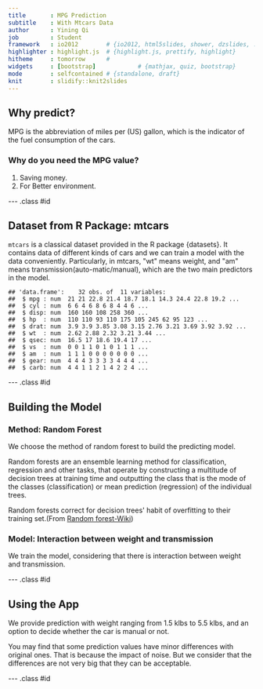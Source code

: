 ```yaml
---
title       : MPG Prediction
subtitle    : With Mtcars Data
author      : Yining Qi
job         : Student
framework   : io2012        # {io2012, html5slides, shower, dzslides, ...}
highlighter : highlight.js  # {highlight.js, prettify, highlight}
hitheme     : tomorrow      # 
widgets     : [bootstrap]            # {mathjax, quiz, bootstrap}
mode        : selfcontained # {standalone, draft}
knit        : slidify::knit2slides
---
```


## Why predict?

MPG is the abbreviation of miles per (US) gallon, which is the indicator of the fuel consumption of the cars. 
### Why do you need the MPG value?
1. Saving money.
2. For Better environment.

--- .class #id

## Dataset from R Package: mtcars

```mtcars``` is a classical dataset provided in the R package {datasets}. It contains data of different kinds of cars and we can train a model with the data conveniently. Particularly, in mtcars, "wt" means weight, and "am" means transmission(auto-matic/manual), which are the two main predictors in the model.

```
## 'data.frame':	32 obs. of  11 variables:
##  $ mpg : num  21 21 22.8 21.4 18.7 18.1 14.3 24.4 22.8 19.2 ...
##  $ cyl : num  6 6 4 6 8 6 8 4 4 6 ...
##  $ disp: num  160 160 108 258 360 ...
##  $ hp  : num  110 110 93 110 175 105 245 62 95 123 ...
##  $ drat: num  3.9 3.9 3.85 3.08 3.15 2.76 3.21 3.69 3.92 3.92 ...
##  $ wt  : num  2.62 2.88 2.32 3.21 3.44 ...
##  $ qsec: num  16.5 17 18.6 19.4 17 ...
##  $ vs  : num  0 0 1 1 0 1 0 1 1 1 ...
##  $ am  : num  1 1 1 0 0 0 0 0 0 0 ...
##  $ gear: num  4 4 4 3 3 3 3 4 4 4 ...
##  $ carb: num  4 4 1 1 2 1 4 2 2 4 ...
```

--- .class #id

## Building the Model

### Method: Random Forest

We choose the method of random forest to build the predicting model.

Random forests are an ensemble learning method for classification, regression and other tasks, that operate by constructing a multitude of decision trees at training time and outputting the class that is the mode of the classes (classification) or mean prediction (regression) of the individual trees. 

Random forests correct for decision trees' habit of overfitting to their training set.(From [Random forest-Wiki](https://en.wikipedia.org/wiki/Random_forest))

### Model: Interaction between weight and transmission

We train the model, considering that there is interaction between weight and transmission. 

--- .class #id

## Using the App

We provide prediction with weight ranging from 1.5 klbs to 5.5 klbs, and an option to decide whether the car is manual or not. 

You may find that some prediction values have minor differences with original ones. That is because the impact of noise. But we consider that the differences are not very big that they can be acceptable.

--- .class #id
